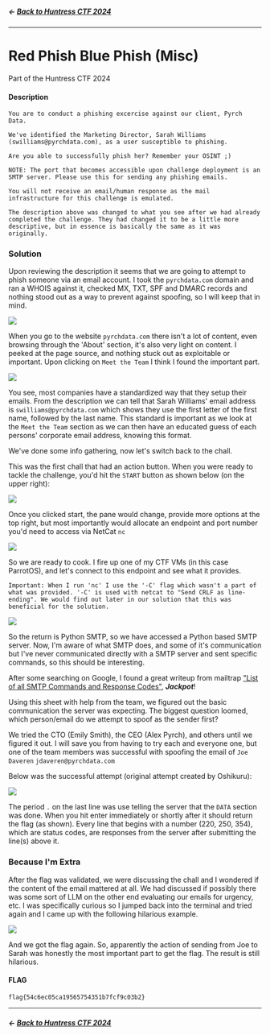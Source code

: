 ##### <- [Back to Huntress CTF 2024](../README.md)

---

# Red Phish Blue Phish (Misc) 
Part of the Huntress CTF 2024

#### Description
`You are to conduct a phishing excercise against our client, Pyrch Data.`

`We've identified the Marketing Director, Sarah Williams (swilliams@pyrchdata.com), as a user susceptible to phishing.`

`Are you able to successfully phish her? Remember your OSINT ;)`

`NOTE: The port that becomes accessible upon challenge deployment is an SMTP server. Please use this for sending any phishing emails.`

`You will not receive an email/human response as the mail infrastructure for this challenge is emulated.`

```
The description above was changed to what you see after we had already completed the challenge. They had changed it to be a little more descriptive, but in essence is basically the same as it was originally.
```

### Solution

Upon reviewing the description it seems that we are going to attempt to phish someone via an email account. I took the `pyrchdata.com` domain and ran a WHOIS against it, checked MX, TXT, SPF and DMARC records and nothing stood out as a way to prevent against spoofing, so I will keep that in mind.

![](img/red-phish-blue-phish-01.png)

When you go to the website `pyrchdata.com` there isn't a lot of content, even browsing through the 'About' section, it's also very light on content. I peeked at the page source, and nothing stuck out as exploitable or important. Upon clicking on `Meet the Team` I think I found the important part. 

![](img/red-phish-blue-phish-02.png)

You see, most companies have a standardized way that they setup their emails. From the description we can tell that Sarah Williams' email address is `swilliams@pyrchdata.com` which shows they use the first letter of the first name, followed by the last name. This standard is important as we look at the `Meet the Team` section as we can then have an educated guess of each persons' corporate email address, knowing this format.

We've done some info gathering, now let's switch back to the chall.

This was the first chall that had an action button. When you were ready to tackle the challenge, you'd hit the `START` button as shown below (on the upper right):

![](img/red-phish-blue-phish-03.png)

Once you clicked start, the pane would change, provide more options at the top right, but most importantly would allocate an endpoint and port number you'd need to access via NetCat `nc`

![](img/red-phish-blue-phish-04.png)

So we are ready to cook. I fire up one of my CTF VMs (in this case ParrotOS), and let's connect to this endpoint and see what it provides.

```
Important: When I run 'nc' I use the '-C' flag which wasn't a part of what was provided. '-C' is used with netcat to "Send CRLF as line-ending". We would find out later in our solution that this was beneficial for the solution.
```

![](img/red-phish-blue-phish-05.png)

So the return is Python SMTP, so we have accessed a Python based SMTP server. Now, I'm aware of what SMTP does, and some of it's communication but I've never communicated directly with a SMTP server and sent specific commands, so this should be interesting.

After some searching on Google, I found a great writeup from mailtrap ["List of all SMTP Commands and Response Codes"](https://mailtrap.io/blog/smtp-commands-and-responses/), ***Jackpot***!

Using this sheet with help from the team, we figured out the basic communication the server was expecting. The biggest question loomed, which person/email do we attempt to spoof as the sender first? 

We tried the CTO (Emily Smith), the CEO (Alex Pyrch), and others until we figured it out. I will save you from having to try each and everyone one, but one of the team members was successful with spoofing the email of `Joe Daveren` `jdaveren@pyrchdata.com`

Below was the successful attempt (original attempt created by Oshikuru):

![](img/red-phish-blue-phish-06.png)

The period `.` on the last line was use telling the server that the `DATA` section was done. When you hit enter immediately or shortly after it should return the flag (as shown). Every line that begins with a number (220, 250, 354), which are status codes, are responses from the server after submitting the line(s) above it. 

### Because I'm Extra

After the flag was validated, we were discussing the chall and I wondered if the content of the email mattered at all. We had discussed if possibly there was some sort of LLM on the other end evaluating our emails for urgency, etc. I was specifically curious so I jumped back into the terminal and tried again and I came up with the following hilarious example.

![](img/red-phish-blue-phish-07.png)

And we got the flag again. So, apparently the action of sending from Joe to Sarah was honestly the most important part to get the flag. The result is still hilarious.


#### FLAG
```
flag{54c6ec05ca19565754351b7fcf9c03b2}
```
---

##### <- [Back to Huntress CTF 2024](../README.md)